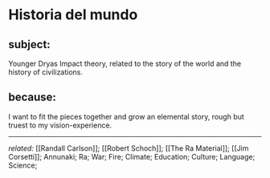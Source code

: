 
# Historia del mundo
## subject:
Younger Dryas Impact theory, related to the story of the world and the history of civilizations.

## because:
I want to fit the pieces together and grow an elemental story, rough but truest to my vision-experience.

---
 *related:* [[Randall Carlson]]; [[Robert Schoch]]; [[The Ra Material]]; [[Jim Corsetti]]; Annunaki; Ra; War; Fire; Climate; Education; Culture; Language; Science;
